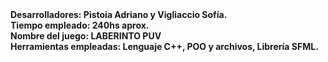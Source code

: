<b>
Desarrolladores:  Pistoia Adriano y Vigliaccio Sofía.
<br>
Tiempo empleado:  240hs aprox.
<br>
Nombre del juego: LABERINTO PUV 
<br>
Herramientas empleadas: Lenguaje C++, POO y archivos, Librería SFML.
</b>
